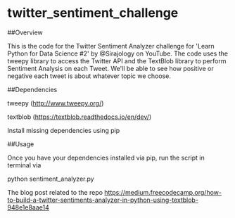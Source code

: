 # twitter_sentiment_challenge


##Overview

This is the code for the Twitter Sentiment Analyzer challenge for 'Learn Python for Data Science #2' by @Sirajology on YouTube. The code uses the tweepy library to access the Twitter API and the TextBlob library to perform Sentiment Analysis on each Tweet. We'll be able to see how positive or negative each tweet is about whatever topic we choose.

##Dependencies

tweepy (http://www.tweepy.org/)

textblob (https://textblob.readthedocs.io/en/dev/)

Install missing dependencies using pip

##Usage

Once you have your dependencies installed via pip, run the script in terminal via

  python sentiment_analyzer.py
  
  
The blog post related to the repo https://medium.freecodecamp.org/how-to-build-a-twitter-sentiments-analyzer-in-python-using-textblob-948e1e8aae14

